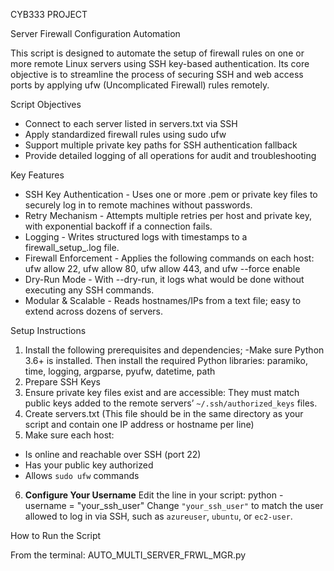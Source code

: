 CYB333 PROJECT 

Server Firewall Configuration Automation 

This script is designed to automate the setup of firewall rules on one or more remote Linux servers using SSH key-based authentication. Its core objective is to streamline the process of securing SSH and web access ports by applying ufw (Uncomplicated Firewall) rules remotely.

Script Objectives
- Connect to each server listed in servers.txt via SSH
- Apply standardized firewall rules using sudo ufw
- Support multiple private key paths for SSH authentication fallback
- Provide detailed logging of all operations for audit and troubleshooting

Key Features
- SSH Key Authentication      - Uses one or more .pem or private key files to securely log in to remote machines without passwords. 
- Retry Mechanism             - Attempts multiple retries per host and private key, with exponential backoff if a connection fails.  
- Logging                     - Writes structured logs with timestamps to a firewall_setup_<timestamp>.log file.  
- Firewall Enforcement        - Applies the following commands on each host:<br>ufw allow 22, ufw allow 80, ufw allow 443, and ufw --force enable  
- Dry-Run Mode                - With --dry-run, it logs what would be done without executing any SSH commands. 
- Modular & Scalable          - Reads hostnames/IPs from a text file; easy to extend across dozens of servers.  

Setup Instructions
1. Install the following prerequisites and dependencies;
	-Make sure Python 3.6+ is installed. Then install the required Python libraries:
		paramiko, time, logging, argparse, pyufw, datetime, path          
2. Prepare SSH Keys
3. Ensure private key files exist and are accessible:
	They must match public keys added to the remote servers’ `~/.ssh/authorized_keys` files. 
4. Create servers.txt (This file should be in the same directory as your script and contain one IP address or hostname per line)
5. Make sure each host:
- Is online and reachable over SSH (port 22)
- Has your public key authorized
- Allows `sudo ufw` commands
6. **Configure Your Username**
	Edit the line in your script:
	python - username = "your_ssh_user"
	Change `"your_ssh_user"` to match the user allowed to log in via SSH, such as `azureuser`, `ubuntu`, or `ec2-user`.

How to Run the Script

From the terminal:  AUTO_MULTI_SERVER_FRWL_MGR.py

